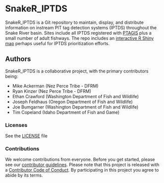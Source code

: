 # SnakeR_IPTDS

SnakeR_IPTDS is a Git repository to maintain, display, and distribute information on instream PIT tag detection systems (IPTDS) throughout the Snake River basin. Sites include all IPTDS registered with [PTAGIS](https://www.ptagis.org/Sites/InterrogationSites) plus a small number of adult fishways. The repo includes an [interactive R Shiny map](https://nptfisheries.shinyapps.io/sr-iptds/) perhaps useful for IPTDS prioritization efforts. 

## Authors

SnakeR_IPTDS is a collaborative project, with the primary contributors being:

* Mike Ackerman (Nez Perce Tribe - DFRM)
* Ryan Kinzer (Nez Perce Tribe - DFRM)
* Ethan Crawford (Washington Department of Fish and Wildlife)
* Joseph Feldhaus (Oregon Department of Fish and Wildlife)
* Joe Bumgarner (Washington Department of Fish and Wildlife)
* Tim Copeland (Idaho Department of Fish and Game)

### Licenses

See the [LICENSE](LICENSE) file

### Contributions

We welcome contributions from everyone. Before you get started, please see our [contributor guidelines](CONTRIBUTING.md). Please note that this project is released with a [Contributor Code of Conduct](CONDUCT.md). By participating in this project you agree to abide by its terms.